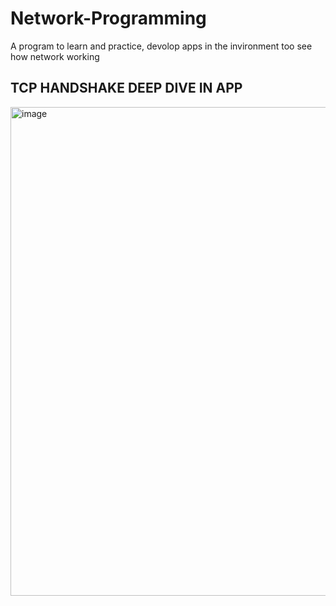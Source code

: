 # Network-Programming
A program to learn and practice, devolop apps in the invironment too see how network working
## TCP HANDSHAKE DEEP DIVE IN APP
<img width="775" height="782" alt="image" src="https://github.com/user-attachments/assets/0db0871b-961d-477f-808d-f3388a156836" />
